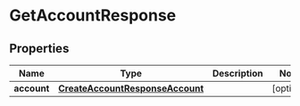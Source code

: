 

# GetAccountResponse


## Properties

| Name | Type | Description | Notes |
|------------ | ------------- | ------------- | -------------|
|**account** | [**CreateAccountResponseAccount**](CreateAccountResponseAccount.md) |  |  [optional] |



